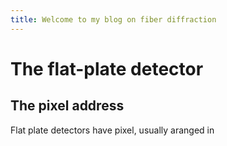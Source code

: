 ```yaml
---
title: Welcome to my blog on fiber diffraction
---
```

# The flat-plate detector
## The pixel address
Flat plate detectors have pixel, usually aranged in 
